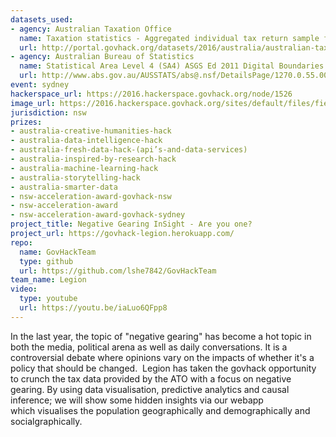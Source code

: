 ```yaml
---
datasets_used:
- agency: Australian Taxation Office
  name: Taxation statistics - Aggregated individual tax return sample files
  url: http://portal.govhack.org/datasets/2016/australia/australian-taxation-office/taxation-statistics-aggregated-individual-sample-files.html
- agency: Australian Bureau of Statistics
  name: Statistical Area Level 4 (SA4) ASGS Ed 2011 Digital Boundaries in ESRI Shapefile Format
  url: http://www.abs.gov.au/AUSSTATS/abs@.nsf/DetailsPage/1270.0.55.001July%202011?OpenDocument
event: sydney
hackerspace_url: https://2016.hackerspace.govhack.org/node/1526
image_url: https://2016.hackerspace.govhack.org/sites/default/files/field/image/legion_0.jpg
jurisdiction: nsw
prizes:
- australia-creative-humanities-hack
- australia-data-intelligence-hack
- australia-fresh-data-hack-(api’s-and-data-services)
- australia-inspired-by-research-hack
- australia-machine-learning-hack
- australia-storytelling-hack
- australia-smarter-data
- nsw-acceleration-award-govhack-nsw
- nsw-acceleration-award
- nsw-acceleration-award-govhack-sydney
project_title: Negative Gearing InSight - Are you one?
project_url: https://govhack-legion.herokuapp.com/
repo:
  name: GovHackTeam
  type: github
  url: https://github.com/lshe7842/GovHackTeam
team_name: Legion
video:
  type: youtube
  url: https://youtu.be/iaLuo6QFpp8
---
```


In the last year, the topic of "negative gearing" has become a hot topic in both the media, political arena as well as daily conversations. It is a controversial debate where opinions vary on the impacts of whether it's a policy that should be changed. 
Legion has taken the govhack opportunity to crunch the tax data provided by the ATO with a focus on negative gearing. By using data visualisation, predictive analytics and causal inference; we will show some hidden insights via our webapp which visualises the population geographically and demographically and socialgraphically.